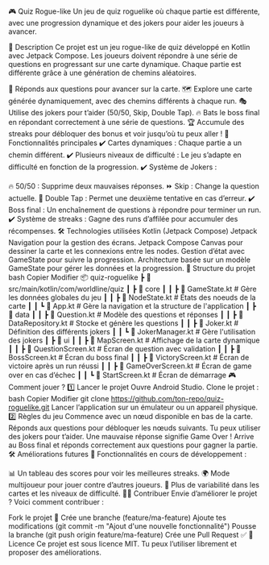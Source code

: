 🎮 Quiz Rogue-like
Un jeu de quiz roguelike où chaque partie est différente, avec une progression dynamique et des jokers pour aider les joueurs à avancer.

📜 Description
Ce projet est un jeu rogue-like de quiz développé en Kotlin avec Jetpack Compose.
Les joueurs doivent répondre à une série de questions en progressant sur une carte dynamique. Chaque partie est différente grâce à une génération de chemins aléatoires.

🧠 Réponds aux questions pour avancer sur la carte.
🗺️ Explore une carte générée dynamiquement, avec des chemins différents à chaque run.
🎭 Utilise des jokers pour t’aider (50/50, Skip, Double Tap).
🔥 Bats le boss final en répondant correctement à une série de questions.
🏆 Accumule des streaks pour débloquer des bonus et voir jusqu’où tu peux aller !
🚀 Fonctionnalités principales
✔️ Cartes dynamiques : Chaque partie a un chemin différent.
✔️ Plusieurs niveaux de difficulté : Le jeu s’adapte en difficulté en fonction de la progression.
✔️ Système de Jokers :

🔥 50/50 : Supprime deux mauvaises réponses.
⏩ Skip : Change la question actuelle.
🔄 Double Tap : Permet une deuxième tentative en cas d’erreur.
✔️ Boss final : Un enchaînement de questions à répondre pour terminer un run.
✔️ Système de streaks : Gagne des runs d’affilée pour accumuler des récompenses.
🛠️ Technologies utilisées
Kotlin (Jetpack Compose)
Jetpack Navigation pour la gestion des écrans.
Jetpack Compose Canvas pour dessiner la carte et les connexions entre les nodes.
Gestion d’état avec GameState pour suivre la progression.
Architecture basée sur un modèle GameState pour gérer les données et la progression.
📂 Structure du projet
bash
Copier
Modifier
📦 quiz-roguelike
 ┣ 📂 src/main/kotlin/com/worldline/quiz
 ┃ ┣ 📂 core
 ┃ ┃ ┣ 📜 GameState.kt        # Gère les données globales du jeu
 ┃ ┃ ┣ 📜 NodeState.kt        # États des noeuds de la carte
 ┃ ┃ ┗ 📜 App.kt              # Gère la navigation et la structure de l'application
 ┃ ┣ 📂 data
 ┃ ┃ ┣ 📜 Question.kt         # Modèle des questions et réponses
 ┃ ┃ ┣ 📜 DataRepository.kt   # Stocke et génère les questions
 ┃ ┃ ┣ 📜 Joker.kt            # Définition des différents jokers
 ┃ ┃ ┗ 📜 JokerManager.kt     # Gère l'utilisation des jokers
 ┃ ┣ 📂 ui
 ┃ ┃ ┣ 📜 MapScreen.kt        # Affichage de la carte dynamique
 ┃ ┃ ┣ 📜 QuestionScreen.kt   # Écran de question avec validation
 ┃ ┃ ┣ 📜 BossScreen.kt       # Écran du boss final
 ┃ ┃ ┣ 📜 VictoryScreen.kt    # Écran de victoire après un run réussi
 ┃ ┃ ┣ 📜 GameOverScreen.kt   # Écran de game over en cas d’échec
 ┃ ┃ ┗ 📜 StartScreen.kt      # Écran de démarrage
🎮 Comment jouer ?
1️⃣ Lancer le projet
Ouvre Android Studio.
Clone le projet :
bash
Copier
Modifier
git clone https://github.com/ton-repo/quiz-roguelike.git
Lancer l’application sur un émulateur ou un appareil physique.
2️⃣ Règles du jeu
Commence avec un nœud disponible en bas de la carte.
Réponds aux questions pour débloquer les nœuds suivants.
Tu peux utiliser des jokers pour t’aider.
Une mauvaise réponse signifie Game Over !
Arrive au Boss final et réponds correctement aux questions pour gagner la partie.
🛠️ Améliorations futures
🚧 Fonctionnalités en cours de développement :

📊 Un tableau des scores pour voir les meilleures streaks.
🌍 Mode multijoueur pour jouer contre d’autres joueurs.
🔄 Plus de variabilité dans les cartes et les niveaux de difficulté.
👨‍💻 Contribuer
Envie d’améliorer le projet ? Voici comment contribuer :

Fork le projet 🍴
Crée une branche (feature/ma-feature)
Ajoute tes modifications (git commit -m "Ajout d'une nouvelle fonctionnalité")
Pousse la branche (git push origin feature/ma-feature)
Crée une Pull Request ✅
📜 Licence
Ce projet est sous licence MIT. Tu peux l’utiliser librement et proposer des améliorations.
